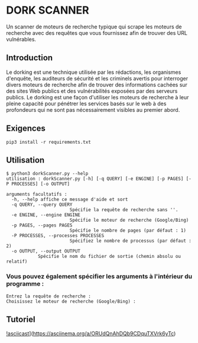 # DORK SCANNER #

Un scanner de moteurs de recherche typique qui scrape les moteurs de recherche avec des requêtes que vous fournissez afin de trouver des URL vulnérables.


## Introduction ##

Le dorking est une technique utilisée par les rédactions, les organismes d'enquête, les auditeurs de sécurité et les criminels avertis pour interroger divers moteurs de recherche afin de trouver des informations cachées sur des sites Web publics et des vulnérabilités exposées par des serveurs publics. Le dorking est une façon d'utiliser les moteurs de recherche à leur pleine capacité pour pénétrer les services basés sur le web à des profondeurs qui ne sont pas nécessairement visibles au premier abord.

## Exigences ##

```
pip3 install -r requirements.txt
```

## Utilisation ##

```
$ python3 dorkScanner.py --help
utilisation : dorkScanner.py [-h] [-q QUERY] [-e ENGINE] [-p PAGES] [-P PROCESSES] [-o OUTPUT]

arguments facultatifs :
  -h, --help affiche ce message d'aide et sort
  -q QUERY, --query QUERY
                        Spécifie la requête de recherche sans ''.
  -e ENGINE, --engine ENGINE
                        Spécifie le moteur de recherche (Google/Bing)
  -p PAGES, --pages PAGES
                        Spécifie le nombre de pages (par défaut : 1)
  -P PROCESSES, --processes PROCESSES
                        Spécifiez le nombre de processus (par défaut : 2)
  -o OUTPUT, --output OUTPUT 
			Spécifie le nom du fichier de sortie (chemin absolu ou relatif)
```

### Vous pouvez également spécifier les arguments à l'intérieur du programme :

```
Entrez la requête de recherche : 
Choisissez le moteur de recherche (Google/Bing) :
```

## Tutoriel ##

[!asciicast](https://asciinema.org/a/ORUdQnAhDQb9CDquTXVrk6yTc.png)](https://asciinema.org/a/ORUdQnAhDQb9CDquTXVrk6yTc)

